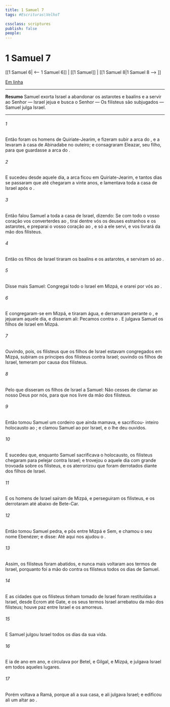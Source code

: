 ```yaml
---
title: 1 Samuel 7
tags: #Escrituras\VelhoT

cssclass: scriptures
publish: false
people:
---
```


# 1 Samuel 7
[[1 Samuel 6| <-- 1 Samuel 6]] | [[1 Samuel]] | [[1 Samuel 8|1 Samuel 8 --> ]]

[Em linha](https://churchofjesuschrist.org/study/scriptures/ot/1-sam/7?lang=por)

---
__Resumo__
Samuel exorta Israel a abandonar os astarotes e baalins e a servir ao Senhor — Israel jejua e busca o Senhor — Os filisteus são subjugados — Samuel julga Israel.

---
###### 1 
Então foram os homens de Quiriate-Jearim, e fizeram subir a arca do , e a levaram à casa de Abinadabe no outeiro; e consagraram Eleazar, seu filho, para que guardasse a arca do .

###### 2 
E sucedeu  desde aquele dia, a arca ficou em Quiriate-Jearim, e tantos dias se passaram que até chegaram a vinte anos, e lamentava toda a casa de Israel após o .

###### 3 
Então falou Samuel a toda a casa de Israel, dizendo: Se com todo o vosso coração vos converterdes ao , tirai dentre vós os deuses estranhos e os astarotes, e preparai o vosso coração ao , e só a ele servi, e vos livrará da mão dos filisteus.

###### 4 
Então os filhos de Israel tiraram  os baalins e os astarotes, e serviram só ao .

###### 5 
Disse mais Samuel: Congregai todo o Israel em Mizpá, e orarei por vós ao .

###### 6 
E congregaram-se em Mizpá, e tiraram água, e  derramaram perante o , e jejuaram aquele dia, e disseram ali: Pecamos contra o . E julgava Samuel os filhos de Israel em Mizpá.

###### 7 
Ouvindo, pois, os filisteus que os filhos de Israel estavam congregados em Mizpá, subiram os príncipes dos filisteus contra Israel;  ouvindo os filhos de Israel, temeram por causa dos filisteus.

###### 8 
Pelo que disseram os filhos de Israel a Samuel: Não cesses de clamar ao  nosso Deus por nós, para que nos livre da mão dos filisteus.

###### 9 
Então tomou Samuel um cordeiro que ainda mamava, e sacrificou- inteiro  holocausto ao ; e clamou Samuel ao  por Israel, e o  lhe deu ouvidos.

###### 10 
E sucedeu que, enquanto Samuel sacrificava o holocausto, os filisteus chegaram para pelejar contra Israel; e trovejou o  aquele dia com grande trovoada sobre os filisteus, e os aterrorizou  que foram derrotados diante dos filhos de Israel.

###### 11 
E os homens de Israel saíram de Mizpá, e perseguiram os filisteus, e os derrotaram até  abaixo de Bete-Car.

###### 12 
Então tomou Samuel  pedra, e  pôs entre Mizpá e Sem, e chamou o seu nome Ebenézer; e disse: Até aqui nos ajudou o .

###### 13 
Assim, os filisteus foram abatidos, e nunca mais voltaram aos termos de Israel, porquanto foi a mão do  contra os filisteus todos os dias de Samuel.

###### 14 
E as cidades que os filisteus tinham tomado de Israel foram restituídas a Israel, desde Ecrom até Gate, e  os seus termos Israel arrebatou da mão dos filisteus;  houve paz entre Israel e os amorreus.

###### 15 
E Samuel julgou Israel todos os dias da sua vida.

###### 16 
E ia de ano em ano, e circulava por Betel, e Gilgal, e Mizpá, e julgava Israel em todos aqueles lugares.

###### 17 
Porém voltava a Ramá, porque  ali a sua casa, e ali julgava Israel; e edificou ali um altar ao .

